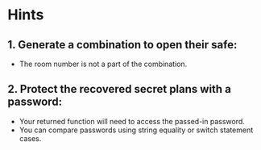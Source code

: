 # Hints

## 1. Generate a combination to open their safe:

- The room number is not a part of the combination.

## 2. Protect the recovered secret plans with a password:

- Your returned function will need to access the passed-in password.
- You can compare passwords using string equality or switch statement cases.
